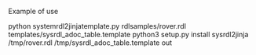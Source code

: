 
Example of use

python systemrdl2jinjatemplate.py rdlsamples/rover.rdl templates/sysrdl_adoc_table.template
python3 setup.py install
sysrdl2jinja /tmp/rover.rdl /tmp/sysrdl_adoc_table.template out
